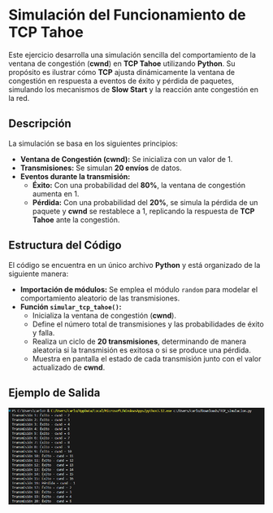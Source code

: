 # Simulación del Funcionamiento de TCP Tahoe

Este ejercicio desarrolla una simulación sencilla del comportamiento de la ventana de congestión (**cwnd**) en **TCP Tahoe** utilizando **Python**. Su propósito es ilustrar cómo **TCP** ajusta dinámicamente la ventana de congestión en respuesta a eventos de éxito y pérdida de paquetes, simulando los mecanismos de **Slow Start** y la reacción ante congestión en la red.

## Descripción

La simulación se basa en los siguientes principios:
- **Ventana de Congestión (cwnd):** Se inicializa con un valor de 1.
- **Transmisiones:** Se simulan **20 envíos** de datos.
- **Eventos durante la transmisión:**
  - **Éxito:** Con una probabilidad del **80%**, la ventana de congestión aumenta en 1.
  - **Pérdida:** Con una probabilidad del **20%**, se simula la pérdida de un paquete y **cwnd** se restablece a 1, replicando la respuesta de **TCP Tahoe** ante la congestión.

## Estructura del Código

El código se encuentra en un único archivo **Python** y está organizado de la siguiente manera:
- **Importación de módulos:** Se emplea el módulo `random` para modelar el comportamiento aleatorio de las transmisiones.
- **Función `simular_tcp_tahoe()`:**  
  - Inicializa la ventana de congestión (**cwnd**).  
  - Define el número total de transmisiones y las probabilidades de éxito y falla.  
  - Realiza un ciclo de **20 transmisiones**, determinando de manera aleatoria si la transmisión es exitosa o si se produce una pérdida.  
  - Muestra en pantalla el estado de cada transmisión junto con el valor actualizado de **cwnd**.  


## Ejemplo de Salida

![imagen13](https://github.com/ALMA3112/Parcial-redes-de-computacion-/blob/main/Imagenes/imagen_2025-03-12_005542478.png)
